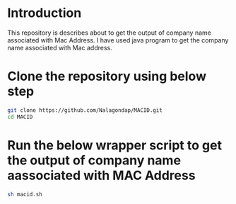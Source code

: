 # Introduction
This repository is describes about to get the output of company name associated with Mac Address.
I have used java program to get the company name associated with Mac address.
# Clone the repository using below step
```sh
git clone https://github.com/Nalagondap/MACID.git
cd MACID
```
# Run the below wrapper script to get the output of company name aassociated with MAC Address 
```sh
sh macid.sh
```
